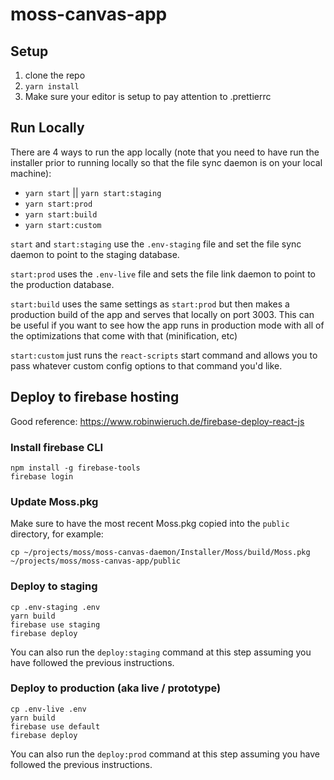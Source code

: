 # moss-canvas-app

## Setup

1. clone the repo
1. `yarn install`
1. Make sure your editor is setup to pay attention to .prettierrc

## Run Locally

There are 4 ways to run the app locally (note that you need to have run the installer prior to running locally so that the file sync daemon is on your local machine):

- `yarn start` || `yarn start:staging`
- `yarn start:prod`
- `yarn start:build`
- `yarn start:custom`

`start` and `start:staging` use the `.env-staging` file and set the file sync daemon to point to the staging database.

`start:prod` uses the `.env-live` file and sets the file link daemon to point to the production database.

`start:build` uses the same settings as `start:prod` but then makes a production build of the app and serves that locally on port 3003. This can be useful if you want to see how the app runs in production mode with all of the optimizations that come with that (minification, etc)

`start:custom` just runs the `react-scripts` start command and allows you to pass whatever custom config options to that command you'd like.

## Deploy to firebase hosting

Good reference: https://www.robinwieruch.de/firebase-deploy-react-js

### Install firebase CLI

```
npm install -g firebase-tools
firebase login
```

### Update Moss.pkg

Make sure to have the most recent Moss.pkg copied into the `public` directory, for example:

```
cp ~/projects/moss/moss-canvas-daemon/Installer/Moss/build/Moss.pkg ~/projects/moss/moss-canvas-app/public
```

### Deploy to staging

```
cp .env-staging .env
yarn build
firebase use staging
firebase deploy
```

You can also run the `deploy:staging` command at this step assuming you have followed the previous instructions.

### Deploy to production (aka live / prototype)

```
cp .env-live .env
yarn build
firebase use default
firebase deploy
```

You can also run the `deploy:prod` command at this step assuming you have followed the previous instructions.
